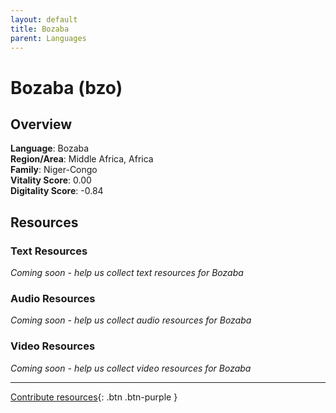 ```yaml
---
layout: default
title: Bozaba
parent: Languages
---
```


# Bozaba (bzo)

## Overview

**Language**: Bozaba  
**Region/Area**: Middle Africa, Africa  
**Family**: Niger-Congo  
**Vitality Score**: 0.00  
**Digitality Score**: -0.84  

## Resources

### Text Resources
*Coming soon - help us collect text resources for Bozaba*

### Audio Resources
*Coming soon - help us collect audio resources for Bozaba*

### Video Resources
*Coming soon - help us collect video resources for Bozaba*

---

[Contribute resources](https://fairtrain.github.io/){: .btn .btn-purple }
